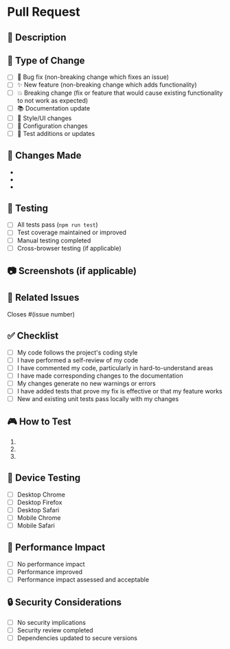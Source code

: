 # Pull Request

## 📝 Description
<!-- Describe your changes in detail -->

## 🎯 Type of Change
<!-- Put an `x` in all the boxes that apply -->
- [ ] 🐛 Bug fix (non-breaking change which fixes an issue)
- [ ] ✨ New feature (non-breaking change which adds functionality)
- [ ] 💥 Breaking change (fix or feature that would cause existing functionality to not work as expected)
- [ ] 📚 Documentation update
- [ ] 🎨 Style/UI changes
- [ ] 🔧 Configuration changes
- [ ] 🧪 Test additions or updates

## 🚀 Changes Made
<!-- List the specific changes made -->
- 
- 
- 

## 🧪 Testing
<!-- Describe how you tested your changes -->
- [ ] All tests pass (`npm run test`)
- [ ] Test coverage maintained or improved
- [ ] Manual testing completed
- [ ] Cross-browser testing (if applicable)

## 📷 Screenshots (if applicable)
<!-- Add screenshots to help explain your changes -->

## 🔗 Related Issues
<!-- Link any related issues -->
Closes #(issue number)

## ✅ Checklist
<!-- Put an `x` in all the boxes that apply -->
- [ ] My code follows the project's coding style
- [ ] I have performed a self-review of my code
- [ ] I have commented my code, particularly in hard-to-understand areas
- [ ] I have made corresponding changes to the documentation
- [ ] My changes generate no new warnings or errors
- [ ] I have added tests that prove my fix is effective or that my feature works
- [ ] New and existing unit tests pass locally with my changes

## 🎮 How to Test
<!-- Provide steps for reviewers to test your changes -->
1. 
2. 
3. 

## 📱 Device Testing
<!-- If applicable, list devices/browsers tested -->
- [ ] Desktop Chrome
- [ ] Desktop Firefox
- [ ] Desktop Safari
- [ ] Mobile Chrome
- [ ] Mobile Safari

## 🎯 Performance Impact
<!-- Describe any performance implications -->
- [ ] No performance impact
- [ ] Performance improved
- [ ] Performance impact assessed and acceptable

## 🔒 Security Considerations
<!-- Describe any security implications -->
- [ ] No security implications
- [ ] Security review completed
- [ ] Dependencies updated to secure versions
